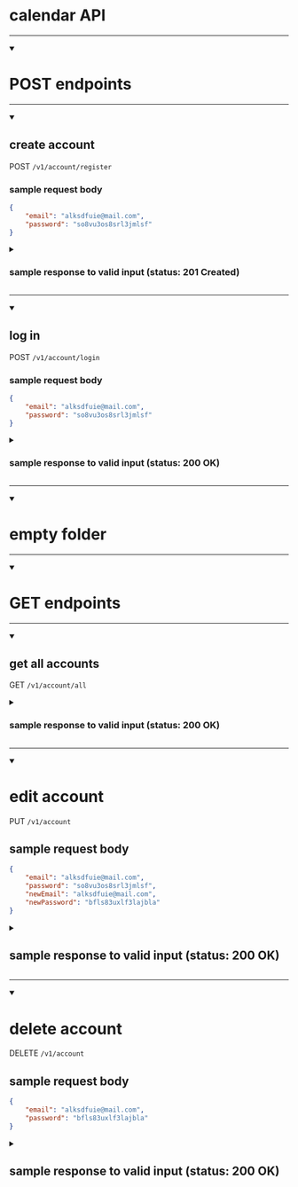 # calendar API

----------------------------------------

<details open>
<summary>
<h1>POST endpoints</h1>
</summary>

----------------------------------------

<details open>
<summary>
<h2>create account</h2>
</summary>

POST `/v1/account/register`

<h3>sample request body</h3>

```json
{
    "email": "alksdfuie@mail.com",
    "password": "so8vu3os8srl3jmlsf"
}
```

<details>
    <summary>
        <h3>sample response to valid input (status: 201 Created)</h3>
    </summary>

```json
{
    "email": "alksdfuie@mail.com"
}
```
</details>
</details>

----------------------------------------

<details open>
<summary>
<h2>log in</h2>
</summary>

POST `/v1/account/login`

<h3>sample request body</h3>

```json
{
    "email": "alksdfuie@mail.com",
    "password": "so8vu3os8srl3jmlsf"
}
```

<details>
    <summary>
        <h3>sample response to valid input (status: 200 OK)</h3>
    </summary>

```json
{
    "email": "alksdfuie@mail.com"
}
```
</details>
</details>
</details>

----------------------------------------

<details open>
<summary>
<h1>empty folder</h1>
</summary>
</details>

----------------------------------------

<details open>
<summary>
<h1>GET endpoints</h1>
</summary>

----------------------------------------

<details open>
<summary>
<h2>get all accounts</h2>
</summary>

GET `/v1/account/all`

<details>
    <summary>
        <h3>sample response to valid input (status: 200 OK)</h3>
    </summary>

```json
[
    {
        "_id": "64de85af99bb7d63123531e8",
        "email": "alksdfuie@mail.com",
        "hashedPassword": "$2b$10$1Pkuaf10UTOXaY8WctU72em4HDOHiAVLxssXc2iqIEz0BbWEE/g5q",
        "scheduledAppointmentCount": 0,
        "editedAppointmentCount": 0,
        "canceledAppointmentCount": 0,
        "createdAt": "2023-08-17T20:40:15.775Z",
        "activeAppointments": [],
        "__v": 0
    }
]
```
</details>
</details>
</details>

----------------------------------------

<details open>
<summary>
<h1>edit account</h1>
</summary>

PUT `/v1/account`

<h2>sample request body</h2>

```json
{
    "email": "alksdfuie@mail.com",
    "password": "so8vu3os8srl3jmlsf",
    "newEmail": "alksdfuie@mail.com",
    "newPassword": "bfls83uxlf3lajbla"
}
```

<details>
    <summary>
        <h2>sample response to valid input (status: 200 OK)</h2>
    </summary>

```html
Update successful
```
</details>
</details>

----------------------------------------

<details open>
<summary>
<h1>delete account</h1>
</summary>

DELETE `/v1/account`

<h2>sample request body</h2>

```json
{
    "email": "alksdfuie@mail.com",
    "password": "bfls83uxlf3lajbla"
}
```

<details>
    <summary>
        <h2>sample response to valid input (status: 200 OK)</h2>
    </summary>

```html
Account deleted
```
</details>
</details>
